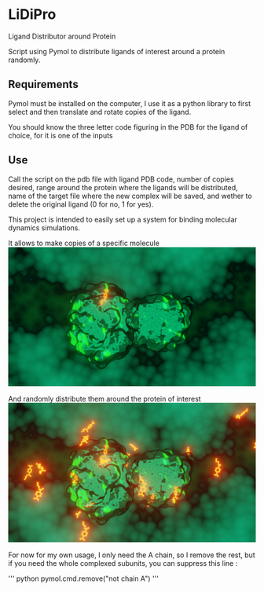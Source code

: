 # LiDiPro
Ligand Distributor around Protein

Script using Pymol to distribute ligands of interest around a protein randomly.

## Requirements

Pymol must be installed on the computer, I use it as a python library to first select and then translate and rotate copies of the ligand.

You should know the three letter code figuring in the PDB for the ligand of choice, for it is one of the inputs

## Use

Call the script on the pdb file with ligand PDB code, number of copies desired, range around the protein where the ligands will be distributed, name of the target file where the new complex will be saved, and wether to delete the original ligand (0 for no, 1 for yes).

This project is intended to easily set up a system for binding molecular dynamics simulations.

It allows to make copies of a specific molecule
![one ligand](lidipro1.png)

And randomly distribute them around the protein of interest
![several ligand](lidipro2.png)

For now for my own usage, I only need the A chain, so I remove the rest, but if you need the whole complexed subunits, you can suppress this line :

''' python
pymol.cmd.remove("not chain A")
'''
